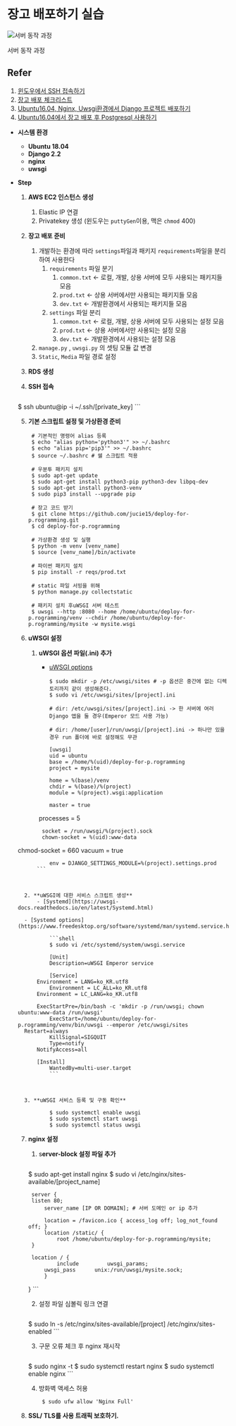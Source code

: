 # 장고 배포하기 실습

![서버 동작 과정](Untitled-beb98657-addf-43e0-a864-3800c887bbe8.png)

서버 동작 과정

## Refer

1. [윈도우에서 SSH 접속하기](https://docs.aws.amazon.com/ko_kr/AWSEC2/latest/UserGuide/putty.html)
2. [장고 배포 체크리스트](https://docs.djangoproject.com/en/2.2/howto/deployment/checklist/)
3. [Ubuntu16.04, Nginx, Uwsgi환경에서 Django 프로젝트 배포하기](https://www.digitalocean.com/community/tutorials/how-to-serve-django-applications-with-uwsgi-and-nginx-on-ubuntu-16-04)
4. [Ubuntu16.04에서 장고 배포 후  Postgresql 사용하기](https://www.digitalocean.com/community/tutorials/how-to-use-postgresql-with-your-django-application-on-ubuntu-16-04)

- **시스템 환경**
    - **Ubuntu 18.04**
    - **Django 2.2**
    - **nginx**
    - **uwsgi**
- **Step**
    1. **AWS EC2 인스턴스 생성**
        1. Elastic IP 연결
        2. Privatekey 생성 (윈도우는 `puttyGen`이용, 맥은 `chmod` 400)
    2. **장고 배포 준비**
        1. 개발하는 환경에 따라 `settings`파일과 패키지 `requirements`파일을 분리하여 사용한다
            1. `requirements` 파일 분기
                1. `common.txt` ← 로컬, 개발, 상용 서버에 모두 사용되는 패키지들 모음
                2. `prod.txt` ← 상용 서버에서만 사용되는 패키지들 모음
                3. `dev.txt` ← 개발환경에서 사용되는 패키지들 모음
            2. `settings` 파일 분리 
                1. `common.txt` ← 로컬, 개발, 상용 서버에 모두 사용되는 설정 모음
                2. `prod.txt` ← 상용 서버에서만 사용되는 설정 모음
                3. `dev.txt` ← 개발환경에서 사용되는 설정 모음
        2. `manage.py` , `uwsgi.py` 의 셋팅 모듈 값 변경
        3. `Static`, `Media` 파일 경로 설정
    3. **RDS 생성**
    4. **SSH 접속**

       ```shell
    $ ssh ubuntu@ip -i ~/.ssh/[private_key] 
       ```

    5. **기본 스크립트 설정 및 가상환경 준비**
    
       ```shell
        # 기본적인 명령어 alias 등록
        $ echo "alias python='python3'" >> ~/.bashrc
        $ echo "alias pip='pip3'" >> ~/.bashrc
        $ source ~/.bashrc # 쉘 스크립트 적용
        
        # 우분투 패키지 설치
        $ sudo apt-get update
        $ sudo apt-get install python3-pip python3-dev libpq-dev
        $ sudo apt-get install python3-venv
        $ sudo pip3 install --upgrade pip
        
        # 장고 코드 받기
        $ git clone https://github.com/jucie15/deploy-for-p.rogramming.git
        $ cd deploy-for-p.rogramming
        
        # 가상환경 생성 및 실행
        $ python -m venv [venv_name]
        $ source [venv_name]/bin/activate
        
        # 파이썬 패키지 설치
        $ pip install -r reqs/prod.txt
        
        # static 파일 서빙을 위해
        $ python manage.py collectstatic
    
        # 패키지 설치 후uWSGI 서버 테스트
        $ uwsgi --http :8080 --home /home/ubuntu/deploy-for-p.rogramming/venv --chdir /home/ubuntu/deploy-for-p.rogramming/mysite -w mysite.wsgi
       ```

    6. **uWSGI 설정**
        1. **uWSGI 옵션 파일(.ini) 추가**
            - [uWSGI options](https://uwsgi-docs.readthedocs.io/en/latest/Options.html)
    
                ```shell
                $ sudo mkdir -p /etc/uwsgi/sites # -p 옵션은 중간에 없는 디렉토리까지 같이 생성해준다.
                $ sudo vi /etc/uwsgi/sites/[project].ini
                
                # dir: /etc/uwsgi/sites/[project].ini -> 한 서버에 여러 Django 앱을 둘 경우(Emperor 모드 사용 가능) 
                
                # dir: /home/[user]/run/uwsgi/[project].ini -> 하나만 있을 경우 run 폴더에 바로 설정해도 무관 
                
                [uwsgi]
                uid = ubuntu
                base = /home/%(uid)/deploy-for-p.rogramming
                project = mysite
                
                home = %(base)/venv
                chdir = %(base)/%(project)
                module = %(project).wsgi:application
                
                master = true
            processes = 5
                
                socket = /run/uwsgi/%(project).sock
                chown-socket = %(uid):www-data
    chmod-socket = 660
                vacuum = true
                
                env = DJANGO_SETTINGS_MODULE=%(project).settings.prod
            ```
                
                
            
        2. **uWSGI에 대한 서비스 스크립트 생성**
            - [Systemd](https://uwsgi-docs.readthedocs.io/en/latest/Systemd.html)
            
        - [Systemd options](https://www.freedesktop.org/software/systemd/man/systemd.service.html)
            
                ```shell
                $ sudo vi /etc/systemd/system/uwsgi.service
                
                [Unit]
                Description=uWSGI Emperor service
                
                [Service]
            Environment = LANG=ko_KR.utf8
                Environment = LC_ALL=ko_KR.utf8
            Environment = LC_LANG=ko_KR.utf8
                
            ExecStartPre=/bin/bash -c 'mkdir -p /run/uwsgi; chown ubuntu:www-data /run/uwsgi'
                ExecStart=/home/ubuntu/deploy-for-p.rogramming/venv/bin/uwsgi --emperor /etc/uwsgi/sites
        Restart=always
                KillSignal=SIGQUIT
                Type=notify
            NotifyAccess=all
            
            [Install]
                WantedBy=multi-user.target
                ```
                
                
            
        3. **uWSGI 서비스 등록 및 구동 확인**
        
                $ sudo systemctl enable uwsgi
                $ sudo systemctl start uwsgi
                $ sudo systemctl status uwsgi
        
    7. **nginx 설정**
        1. s**erver-block 설정 파일 추가**
    
           ```shell
        $ sudo apt-get install nginx
            $ sudo vi /etc/nginx/sites-available/[project_name]
        
            server {
            listen 80;
                server_name [IP OR DOMAIN]; # 서버 도메인 or ip 추가
        
                location = /favicon.ico { access_log off; log_not_found off; }
                location /static/ {
                    root /home/ubuntu/deploy-for-p.rogramming/mysite;
            }
            
            location / {
                    include         uwsgi_params;
                uwsgi_pass      unix:/run/uwsgi/mysite.sock;
                }
        }
           ```
    
        2. 설정 파일 심볼릭 링크 연결
    
           ```shell
        $ sudo ln -s /etc/nginx/sites-available/[project] /etc/nginx/sites-enabled
           ```
        
        3. 구문 오류 체크 후 nginx 재시작
    
           ```shell
        $ sudo nginx -t
            $ sudo systemctl restart nginx
        $ sudo systemctl enable nginx
           ```
        
        4. 방화벽 액세스 허용
        
           ```shell
            $ sudo ufw allow 'Nginx Full'
           ```
        
    8. **SSL/ TLS를 사용 트래픽 보호하기.**